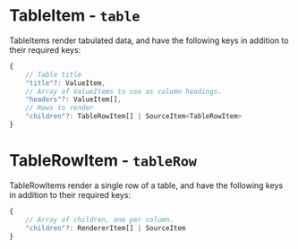 # TableItem - `table`

TableItems render tabulated data, and have the following keys in addition to their required keys:

```typescript
{
    // Table title
    "title"?: ValueItem,
    // Array of ValueItems to use as column headings.
    "headers"?: ValueItem[],
    // Rows to render
    "children"?: TableRowItem[] | SourceItem<TableRowItem>
}
```

# TableRowItem - `tableRow`

TableRowItems render a single row of a table, and have the following keys in addition to their required keys:

```typescript
{
    // Array of children, one per column.
    "children"?: RendererItem[] | SourceItem
}
```